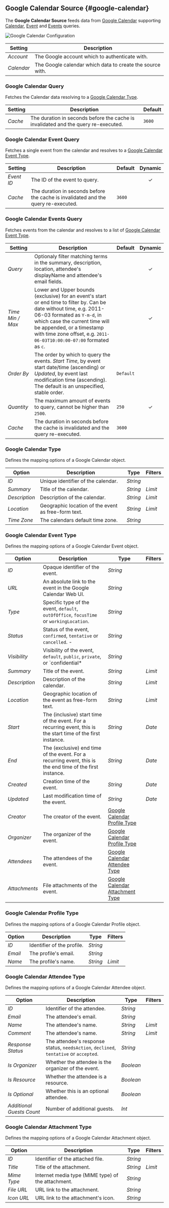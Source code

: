 ## Google Calendar Source {#google-calendar}

<div class="tm-resource-icon">
    <!--@include: @essentials-for-yootheme-pro/assets/brands/google-calendar.svg-->
</div>

The **Google Calendar Source** feeds data from [Google Calendar](https://calendar.google.com/) supporting [Calendar](#google-calendar-query), [Event](#google-calendar-event-query) and [Events](#google-calendar-events-query) queries.

<!--@include: ./common-provider-settings.md-->

![Google Calendar Configuration](./assets/providers/google-calendar-config.webp)

| Setting | Description |
| --- | --- |
| *Account* | The Google account which to authenticate with. |
| *Calendar* | The Google calendar which data to create the source with. |

### Google Calendar Query

Fetches the Calendar data resolving to a [Google Calendar Type](#google-calendar-type).

| Setting | Description |  Default |
| --- | --- | --- |
| *Cache* | The duration in seconds before the cache is invalidated and the query re-executed. | `3600` |

### Google Calendar Event Query

Fetches a single event from the calendar and resolves to a [Google Calendar Event Type](#google-calendar-event-type).

| Setting | Description | Default | Dynamic |
| --- | --- | --- | :---: |
| *Event ID* | The ID of the event to query. | | &#x2713; |
| *Cache* | The duration in seconds before the cache is invalidated and the query re-executed. | `3600` |

### Google Calendar Events Query

Fetches events from the calendar and resolves to a list of [Google Calendar Event Type](#google-calendar-event-type).

| Setting | Description | Default | Dynamic |
| --- | --- | --- | :---: |
| *Query* | Optionaly filter matching terms in the summary, description, location, attendee\'s displayName and attendee\'s email fields. | | &#x2713; |
| *Time Min / Max* | Lower and Upper bounds (exclusive) for an event\'s start or end time to filter by. Can be date without time, e.g. 2011-06-03 formated as `Y-m-d`, in which case the current time will be appended, or a timestamp with time zone offset, e.g. `2011-06-03T10:00:00-07:00` formated as `c`. | | &#x2713; |
| *Order By* | The order by which to query the events. _Start Time_, by event start date/time (ascending) or _Updated_, by event last modification time (ascending). The default is an unspecified, stable order. | `Default` |
| *Quantity* | The maximum amount of events to query, cannot be higher than `2500`. | `250` | &#x2713; |
| *Cache* | The duration in seconds before the cache is invalidated and the query re-executed. | `3600` |

### Google Calendar Type

Defines the mapping options of a Google Calendar object.

| Option | Description | Type | Filters |
| --- | --- | --- | --- |
| *ID* | Unique identifier of the calendar. | *String* |
| *Summary* | Title of the calendar. | *String* | *Limit* |
| *Description* | Description of the calendar. | *String* | *Limit* |
| *Location* | Geographic location of the event as free-form text. | *String* | *Limit* |
| *Time Zone* | The calendars default time zone. | *String* |

### Google Calendar Event Type

Defines the mapping options of a Google Calendar Event object.

| Option | Description | Type | Filters |
| --- | --- | --- | --- |
| *ID* | Opaque identifier of the event. | *String* |
| *URL* | An absolute link to the event in the Google Calendar Web UI. | *String* |
| *Type* | Specific type of the event, `default`, `outOfOffice`, `focusTime` or `workingLocation`. | *String* |
| *Status* | Status of the event, `confirmed`, `tentative` or `cancelled`. - | *String* |
| *Visibility* | Visibility of the event, `default`, `public`, `private`, or `confidential* | *String* |
| *Summary* | Title of the event. | *String* | *Limit* |
| *Description* | Description of the calendar. | *String* | *Limit* |
| *Location* | Geographic location of the event as free-form text. | *String* | *Limit* |
| *Start* | The (inclusive) start time of the event. For a recurring event, this is the start time of the first instance. | *String* | *Date* |
| *End* | The (exclusive) end time of the event. For a recurring event, this is the end time of the first instance. | *String* | *Date* |
| *Created* | Creation time of the event. | *String* | *Date* |
| *Updated* | Last modification time of the event. | *String* | *Date* |
| *Creator* | The creator of the event. | [Google Calendar Profile Type](#google-calendar-profile-type) |
| *Organizer* | The organizer of the event. | [Google Calendar Profile Type](#google-calendar-profile-type) |
| *Attendees* | The attendees of the event. | [Google Calendar Attendee Type](#google-calendar-attendee-type) |
| *Attachments* | File attachments of the event. | [Google Calendar Attachment Type](#google-calendar-attachment-type) |

### Google Calendar Profile Type

Defines the mapping options of a Google Calendar Profile object.

| Option | Description | Type | Filters |
| --- | --- | --- | --- |
| *ID* | Identifier of the profile. | *String* |
| *Email* | The profile's email. | *String* |
| *Name* | The profile's name. | *String* | *Limit* |

### Google Calendar Attendee Type

Defines the mapping options of a Google Calendar Attendee object.

| Option | Description | Type | Filters |
| --- | --- | --- | --- |
| *ID* | Identifier of the attendee. | *String* |
| *Email* | The attendee's email. | *String* |
| *Name* | The attendee's name. | *String* | *Limit* |
| *Comment* | The attendee's name. | *String* | *Limit* |
| *Response Status* | The attendee's response status, `needsAction`, `declined`, `tentative` or `accepted`. | *String* |
| *Is Organizer* | Whether the attendee is the organizer of the event. | *Boolean* |
| *Is Resource* | Whether the attendee is a resource. | *Boolean* |
| *Is Optional* | Whether this is an optional attendee. | *Boolean* |
| *Additional Guests Count* | Number of additional guests. | *Int* |

### Google Calendar Attachment Type

Defines the mapping options of a Google Calendar Attachment object.

| Option | Description | Type | Filters |
| --- | --- | --- | --- |
| *ID* | Identifier of the attached file. | *String* |
| *Title* | Title of the attachment. | *String* | *Limit* |
| *Mime Type* | Internet media type (MIME type) of the attachment. | *String* |
| *File URL* | URL link to the attachment. | *String* |
| *Icon URL* | URL link to the attachment's icon. | *String* |
